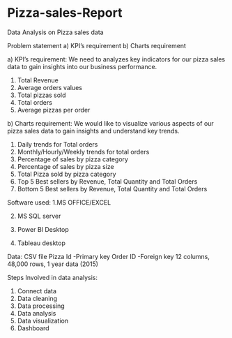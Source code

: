 # Pizza-sales-Report
Data Analysis on Pizza sales data 

Problem statement
a)	KPI’s requirement
b)	Charts requirement

a)	KPI’s requirement:
We need to analyzes key indicators for our pizza sales data to gain insights into our business performance.
1.	Total Revenue
2.	Average orders values
3.	Total pizzas sold
4.	Total orders
5.	Average pizzas per order

b)	Charts requirement:
We would like to visualize various aspects of our pizza sales data to gain insights and understand key trends.
1.	Daily trends for Total orders
2.	Monthly/Hourly/Weekly trends for total orders
3.	Percentage of sales by pizza category
4.	Percentage of sales by pizza size
5.	Total Pizza sold by pizza category
6.	Top 5 Best sellers by Revenue, Total Quantity and Total Orders
7.	Bottom 5 Best sellers by Revenue, Total Quantity and Total Orders

Software used:
1.MS OFFICE/EXCEL

2. MS SQL server
   
4. Power BI Desktop
   
6. Tableau desktop

Data:
CSV file
Pizza Id -Primary key
Order ID -Foreign key
12 columns, 48,000 rows, 1 year data (2015)


Steps Involved in data analysis:
1.	Connect data
2.	Data cleaning
3.	Data processing
4.	Data analysis
5.	Data visualization
6.	Dashboard
